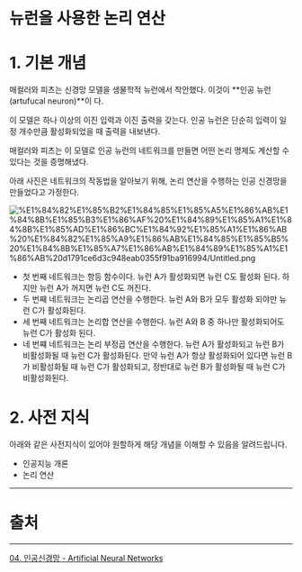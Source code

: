 # 뉴런을 사용한 논리 연산

# 1. 기본 개념

매컬러와 피츠는 신경망 모델을 생물학적 뉴런에서 착안했다. 이것이 **인공 뉴런(artufucal neuron)**이 다.

이 모델은 하나 이상의 이진 입력과 이진 출력을 갖는다. 인공 뉴런은 단순히 입력이 일정 개수만큼 활성화되었을 때 출력을 내보낸다.

매컬러와 피츠는 이 모델로 인공 뉴런의 네트워크를 만들면 어떤 논리 명제도 계산할 수 있다는 것을 증명해냈다.

아래 사진은 네트워크의 작동법을 알아보기 위해, 논리 연산을 수행하는 인공 신경망을 만들었다고 가정한다.

![%E1%84%82%E1%85%B2%E1%84%85%E1%85%A5%E1%86%AB%E1%84%8B%E1%85%B3%E1%86%AF%20%E1%84%89%E1%85%A1%E1%84%8B%E1%85%AD%E1%86%BC%E1%84%92%E1%85%A1%E1%86%AB%20%E1%84%82%E1%85%A9%E1%86%AB%E1%84%85%E1%85%B5%20%E1%84%8B%E1%85%A7%E1%86%AB%E1%84%89%E1%85%A1%E1%86%AB%20d1791ce6d3c948eab0355f91ba916994/Untitled.png](%E1%84%82%E1%85%B2%E1%84%85%E1%85%A5%E1%86%AB%E1%84%8B%E1%85%B3%E1%86%AF%20%E1%84%89%E1%85%A1%E1%84%8B%E1%85%AD%E1%86%BC%E1%84%92%E1%85%A1%E1%86%AB%20%E1%84%82%E1%85%A9%E1%86%AB%E1%84%85%E1%85%B5%20%E1%84%8B%E1%85%A7%E1%86%AB%E1%84%89%E1%85%A1%E1%86%AB%20d1791ce6d3c948eab0355f91ba916994/Untitled.png)

- 첫 번째 네트워크는 항등 함수이다. 뉴런 A가 활성화되면 뉴런 C도 활성화 된다. 하지만 뉴런 A가 꺼지면 뉴런 C도 꺼진다.
- 두 번째 네트워크는 논리곱 연산을 수행한다. 뉴런 A와 B가 모두 활성화 되야만 뉴런 C가 활성화된다.
- 세 번째 네트워크는 논리합 연산을 수행한다. 뉴런 A와 B 중 하나만 활성화되어도 뉴런 C가 활성화 된다.
- 네 번쨰 네트워크는 논리 부정곱 연산을 수행한다. 뉴런 A가 활성화되고 뉴런 B가 비활성화될 때 뉴런 C가 활성화된다. 만약 뉴런 A가 항상 활성화되어 있다면 뉴런 B가 비활성화될 때 뉴런 C가 활성화되고, 정반대로 뉴런 B가 활성화될 때 뉴런 C가 비활성화된다.

# 2. 사전 지식

아래와 같은 사전지식이 있어야 원할하게 해당 개념을 이해할 수 있음을 알려드립니다.

- 인공지능 개론
- 논리 연산

---

# 출처

---

[04. 인공신경망 - Artificial Neural Networks](https://excelsior-cjh.tistory.com/172)